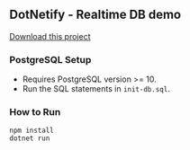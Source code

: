 ## DotNetify - Realtime DB demo

<a href="https://dotnetify.net/generate/?url=https://github.com/dsuryd/dotNetify&dir=Demo/React/RealtimeDb.Postgres&project=realtimeDbDemo">Download this project</a>

### PostgreSQL Setup

- Requires PostgreSQL version >= 10.
- Run the SQL statements in `init-db.sql`.

### How to Run

```
npm install
dotnet run
```
